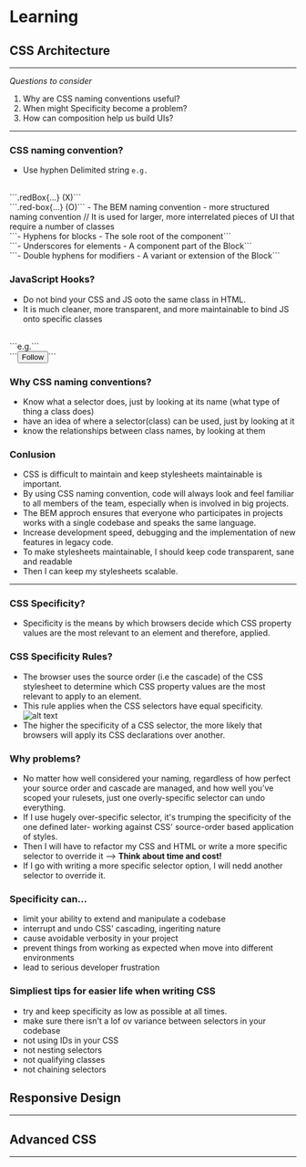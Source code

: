 # Learning

## CSS Architecture 
---

*Questions to consider*
1. Why are CSS naming conventions useful?
2. When might Specificity become a problem?
3. How can composition help us build UIs?
---

### CSS naming convention?
- Use hyphen Delimited string
```e.g.```
<br>
```.redBox{...} (X)```
<br>
```.red-box{...} (O)```
- The BEM naming convention - more structured naming convention // It is used for larger, more interrelated pieces of UI that require a number of classes<br>
```- Hyphens for blocks - The sole root of the component```
<br>
```- Underscores for elements - A component part of the Block```
<br>
```- Double hyphens for modifiers - A variant or extension of the Block```
<br>

### JavaScript Hooks?
- Do not bind your CSS and JS ooto the same class in HTML. 
- It is much cleaner, more transparent, and more maintainable to bind JS onto specific classes
<br>
```e.g.```
<br>
```<input type="submit" class="btn  js-btn" value="Follow" />```

### Why CSS naming conventions?
- Know what a selector does, just by looking at its name (what type of thing a class does)
- have an idea of where a selector(class) can be used, just by looking at it
- know the relationships between class names, by looking at them


### Conlusion
- CSS is difficult to maintain and keep stylesheets maintainable is important.
- By using CSS naming convention, code will always look and feel familiar to all members of the team, especially when is involved in big projects.
- The BEM approch ensures that everyone who participates in projects works with a single codebase and speaks the same language. 
- Increase development speed, debugging and the implementation of new features in legacy code.  
- To make stylesheets maintainable, I should keep code transparent, sane and readable
- Then I can keep my stylesheets scalable.
---
### CSS Specificity?
- Specificity is the means by which browsers decide which CSS property values are the most relevant to an element and therefore, applied.
### CSS Specificity Rules?
- The browser uses the source order (i.e the cascade) of the CSS stylesheet to determine which CSS property values are the most relevant to apply to an element.
- This rule applies when the CSS selectors have equal specificity.
![alt text](https://cdn-media-1.freecodecamp.org/images/vS9jdbLJDgW1IWycyuIWGFlX9xPnJxekCte-)
- The higher the specificity of a CSS selector, the more likely that browsers will apply its CSS declarations over another. 

### Why problems? 
- No matter how well considered your naming, regardless of how perfect your source order and cascade are managed, and how well you’ve scoped your rulesets, just one overly-specific selector can undo everything.
- If I use hugely over-specific selector, it's trumping the specificity of the one defined later- working against CSS' source-order based application of styles. 
- Then I will have to refactor my CSS and HTML or write a more specific selector to override it --> **Think about time and cost!**
- If I go with writing a more specific selector option, I will nedd another selector to override it. 

### Specificity can...
- limit your ability to extend and manipulate a codebase
- interrupt and undo CSS' cascading, ingeriting nature
- cause avoidable verbosity in your project
- prevent things from working as expected when move into different environments
- lead to serious developer frustration

### Simpliest tips for easier life when writing CSS
- try and keep specificity as low as possible at all times.
- make sure there isn't a lof ov variance between selectors in your codebase
- not using IDs in your CSS
- not nesting selectors
- not qualifying classes
- not chaining selectors

## Responsive Design
---

## Advanced CSS
---
